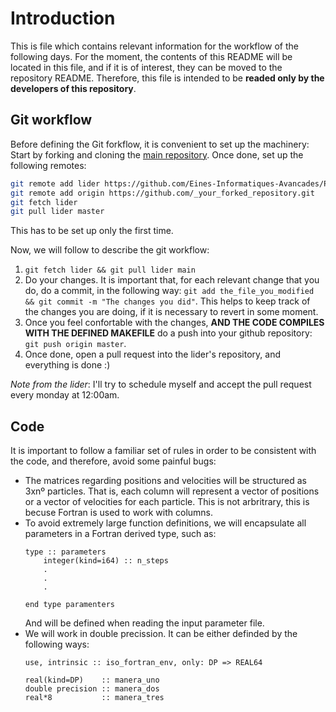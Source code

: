 # Introduction
This is file which contains relevant information for the workflow of the following days. For the moment,
the contents of this README will be located in this file, and if it is of interest, they can be moved
to the repository README. Therefore, this file is intended to be **readed only by the developers of this repository**.

## Git workflow
Before defining the Git forkflow, it is convenient to set up the machinery:
Start by forking and cloning the [main repository](https://github.com/Eines-Informatiques-Avancades/Project_I).
Once done, set up the following remotes:
```bash
git remote add lider https://github.com/Eines-Informatiques-Avancades/Project_I.git
git remote add origin https://github.com/_your_forked_repository.git
git fetch lider
git pull lider master
```

This has to be set up only the first time.

Now, we will follow to describe the git workflow:

1. `git fetch lider && git pull lider main`
2. Do your changes. It is important that, for each relevant change that you do, do a commit, in the following way: `git add the_file_you_modified && git commit -m "The changes you did"`. This helps 
to keep track of the changes you are doing, if it is necessary to revert in some moment.
2. Once you feel confortable with the changes, **AND THE CODE COMPILES WITH THE DEFINED MAKEFILE** do a push into your github repository: `git push origin master`.
3. Once done, open a pull request into the lider's repository, and everything is done :)

_Note from the lider_: I'll try to schedule myself and accept the pull request every monday at 12:00am.

## Code
It is important to follow a familiar set of rules in order to be consistent with the code, and therefore, avoid some painful bugs:

- The matrices regarding positions and velocities will be structured as 3xnº particles. That is, each column will represent a vector of positions or a vector of velocities for each particle. This is not arbritrary, this is becuse Fortran is used to work with columns.
- To avoid extremely large function definitions, we will encapsulate all parameters in a Fortran derived type, such as:
    ```Fortran
    type :: parameters
        integer(kind=i64) :: n_steps
        .
        .
        .

    end type paramenters
    ```
    And will be defined when reading the input parameter file.
- We will work in double precission. It can be either definded by the following ways:
    ```Fortran
    use, intrinsic :: iso_fortran_env, only: DP => REAL64
    
    real(kind=DP)    :: manera_uno
    double precision :: manera_dos
    real*8           :: manera_tres 
    ```
